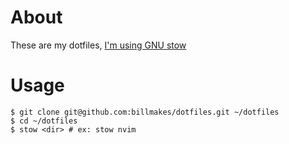 # About
These are my dotfiles, [I'm using GNU stow](https://www.gnu.org/software/stow/)

# Usage
```shell
$ git clone git@github.com:billmakes/dotfiles.git ~/dotfiles
$ cd ~/dotfiles
$ stow <dir> # ex: stow nvim
```
